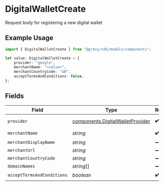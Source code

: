 # DigitalWalletCreate

Request body for registering a new digital wallet

## Example Usage

```typescript
import { DigitalWalletCreate } from "@gr4vy/sdk/models/components";

let value: DigitalWalletCreate = {
    provider: "google",
    merchantName: "<value>",
    merchantCountryCode: "GB",
    acceptTermsAndConditions: false,
};
```

## Fields

| Field                                                                                | Type                                                                                 | Required                                                                             | Description                                                                          | Example                                                                              |
| ------------------------------------------------------------------------------------ | ------------------------------------------------------------------------------------ | ------------------------------------------------------------------------------------ | ------------------------------------------------------------------------------------ | ------------------------------------------------------------------------------------ |
| `provider`                                                                           | [components.DigitalWalletProvider](../../models/components/digitalwalletprovider.md) | :heavy_check_mark:                                                                   | An enumeration.                                                                      |                                                                                      |
| `merchantName`                                                                       | *string*                                                                             | :heavy_check_mark:                                                                   | N/A                                                                                  |                                                                                      |
| `merchantDisplayName`                                                                | *string*                                                                             | :heavy_minus_sign:                                                                   | N/A                                                                                  |                                                                                      |
| `merchantUrl`                                                                        | *string*                                                                             | :heavy_minus_sign:                                                                   | N/A                                                                                  |                                                                                      |
| `merchantCountryCode`                                                                | *string*                                                                             | :heavy_minus_sign:                                                                   | N/A                                                                                  | DE                                                                                   |
| `domainNames`                                                                        | *string*[]                                                                           | :heavy_minus_sign:                                                                   | N/A                                                                                  |                                                                                      |
| `acceptTermsAndConditions`                                                           | *boolean*                                                                            | :heavy_check_mark:                                                                   | N/A                                                                                  |                                                                                      |
